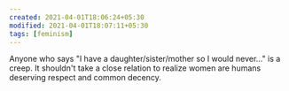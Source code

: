 ```yaml
---
created: 2021-04-01T18:06:24+05:30
modified: 2021-04-01T18:07:11+05:30
tags: [feminism]
---
```


 Anyone who says "I have a daughter/sister/mother so I would never..." is a creep. It shouldn't take a close relation to realize women are humans deserving respect and common decency. 

